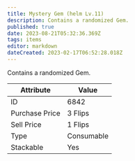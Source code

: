 ```yaml
---
title: Mystery Gem (helm Lv.11)
description: Contains a randomized Gem.
published: true
date: 2023-08-21T05:32:36.369Z
tags: items
editor: markdown
dateCreated: 2023-02-17T06:52:28.018Z
---
```


Contains a randomized Gem.

|Attribute|Value|
|-|-|
|ID|6842|
|Purchase Price|3 Flips|
|Sell Price|1 Flips|
|Type|Consumable|
|Stackable|Yes|

